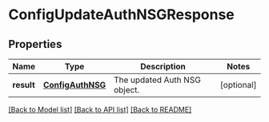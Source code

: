 # ConfigUpdateAuthNSGResponse

## Properties
Name | Type | Description | Notes
------------ | ------------- | ------------- | -------------
**result** | [**ConfigAuthNSG**](ConfigAuthNSG.md) | The updated Auth NSG object. | [optional] 

[[Back to Model list]](../README.md#documentation-for-models) [[Back to API list]](../README.md#documentation-for-api-endpoints) [[Back to README]](../README.md)


